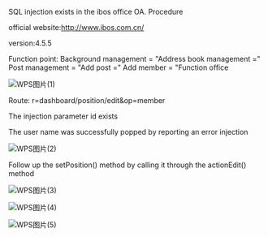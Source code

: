 SQL injection exists in the ibos office OA. Procedure

official website:http://www.ibos.com.cn/

version:4.5.5

 Function point: Background management = "Address book management =" Post management = "Add post =" Add member = "Function office

 ![WPS图片(1)](https://github.com/liuqiba12345678/cve/assets/144125181/29ab60bc-1547-4669-b78f-dc430283ec23)

Route: r=dashboard/position/edit&op=member

The injection parameter id exists

The user name was successfully popped by reporting an error injection

![WPS图片(2)](https://github.com/liuqiba12345678/cve/assets/144125181/6448cb4b-5037-45ed-901d-ecb86b66ad41)

Follow up the setPosition() method by calling it through the actionEdit() method

![WPS图片(3)](https://github.com/liuqiba12345678/cve/assets/144125181/66c8ede5-307f-4c56-9a51-763651066dbb)

![WPS图片(4)](https://github.com/liuqiba12345678/cve/assets/144125181/04351f4c-e4a3-4078-b92f-6874c0c2ff37)


![WPS图片(5)](https://github.com/liuqiba12345678/cve/assets/144125181/a0385565-cf5b-43a8-a321-c8c4c0efbb1a)

